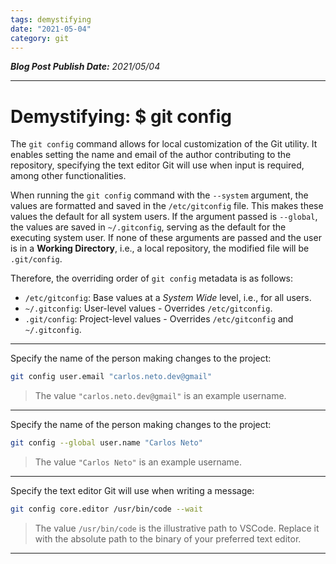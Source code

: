 ```yaml
---
tags: demystifying
date: "2021-05-04"
category: git
---
```


*__Blog Post Publish Date:__ 2021/05/04*

---

# Demystifying: $ git config

The `git config` command allows for local customization of the Git utility. It enables setting the name and email of the author contributing to the repository, specifying the text editor Git will use when input is required, among other functionalities.

When running the `git config` command with the `--system` argument, the values are formatted and saved in the `/etc/gitconfig` file. This makes these values the default for all system users. If the argument passed is `--global`, the values are saved in `~/.gitconfig`, serving as the default for the executing system user. If none of these arguments are passed and the user is in a **Working Directory**, i.e., a local repository, the modified file will be `.git/config`.

Therefore, the overriding order of `git config` metadata is as follows:

- `/etc/gitconfig`: Base values at a *System Wide* level, i.e., for all users.
- `~/.gitconfig`: User-level values - Overrides `/etc/gitconfig`.
- `.git/config`: Project-level values - Overrides `/etc/gitconfig` and `~/.gitconfig`.

----

Specify the name of the person making changes to the project:

```bash
git config user.email "carlos.neto.dev@gmail"
```

> The value ```"carlos.neto.dev@gmail"``` is an example username.

---

Specify the name of the person making changes to the project:

```bash
git config --global user.name "Carlos Neto"
```

> The value ```"Carlos Neto"``` is an example username.

---

Specify the text editor Git will use when writing a message:

```bash
git config core.editor /usr/bin/code --wait
```

> The value ```/usr/bin/code``` is the illustrative path to VSCode. Replace it with the absolute path to the binary of your preferred text editor.

---
